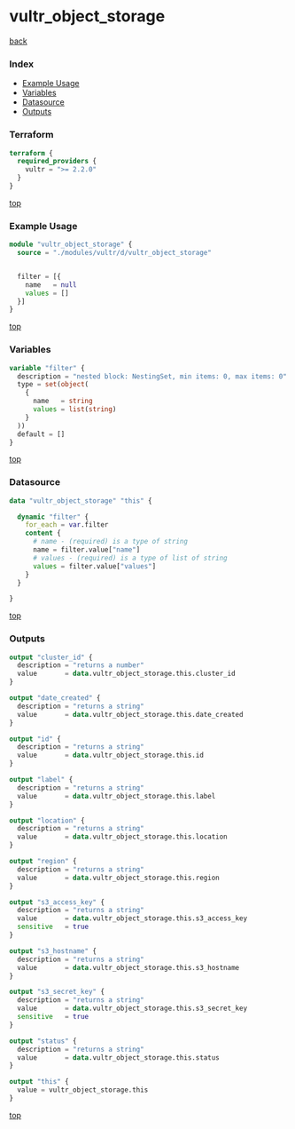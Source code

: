 # vultr_object_storage

[back](../vultr.md)

### Index

- [Example Usage](#example-usage)
- [Variables](#variables)
- [Datasource](#datasource)
- [Outputs](#outputs)

### Terraform

```terraform
terraform {
  required_providers {
    vultr = ">= 2.2.0"
  }
}
```

[top](#index)

### Example Usage

```terraform
module "vultr_object_storage" {
  source = "./modules/vultr/d/vultr_object_storage"


  filter = [{
    name   = null
    values = []
  }]
}
```

[top](#index)

### Variables

```terraform
variable "filter" {
  description = "nested block: NestingSet, min items: 0, max items: 0"
  type = set(object(
    {
      name   = string
      values = list(string)
    }
  ))
  default = []
}
```

[top](#index)

### Datasource

```terraform
data "vultr_object_storage" "this" {

  dynamic "filter" {
    for_each = var.filter
    content {
      # name - (required) is a type of string
      name = filter.value["name"]
      # values - (required) is a type of list of string
      values = filter.value["values"]
    }
  }

}
```

[top](#index)

### Outputs

```terraform
output "cluster_id" {
  description = "returns a number"
  value       = data.vultr_object_storage.this.cluster_id
}

output "date_created" {
  description = "returns a string"
  value       = data.vultr_object_storage.this.date_created
}

output "id" {
  description = "returns a string"
  value       = data.vultr_object_storage.this.id
}

output "label" {
  description = "returns a string"
  value       = data.vultr_object_storage.this.label
}

output "location" {
  description = "returns a string"
  value       = data.vultr_object_storage.this.location
}

output "region" {
  description = "returns a string"
  value       = data.vultr_object_storage.this.region
}

output "s3_access_key" {
  description = "returns a string"
  value       = data.vultr_object_storage.this.s3_access_key
  sensitive   = true
}

output "s3_hostname" {
  description = "returns a string"
  value       = data.vultr_object_storage.this.s3_hostname
}

output "s3_secret_key" {
  description = "returns a string"
  value       = data.vultr_object_storage.this.s3_secret_key
  sensitive   = true
}

output "status" {
  description = "returns a string"
  value       = data.vultr_object_storage.this.status
}

output "this" {
  value = vultr_object_storage.this
}
```

[top](#index)